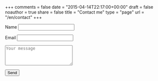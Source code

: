 +++
comments = false
date = "2015-04-14T22:17:00+00:00"
draft = false
noauthor = true
share = false
title = "Contact me"
type = "page"
url = "/en/contact"
+++

<form name="contact" netlify>
  <p>
    <label>Name <input type="text" name="name" /></label>
  </p>
  <p>
    <label>Email <input type="email" name="email" /></label>
  </p>
  <p>
    <textarea placeholder="Your message" rows="4" cols="25"></textarea>
  </p>
  <p>
    <button type="submit">Send</button>
  </p>
</form>